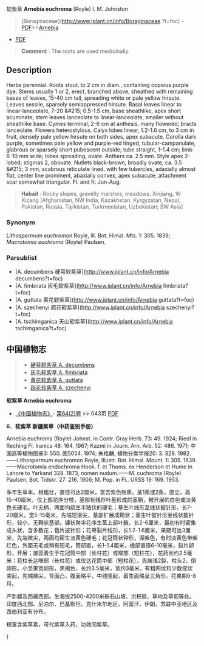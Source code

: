 软紫草 **Arnebia euchroma** (Royle) I. M. Johnston

> [Boraginaceae](http://www.iplant.cn/info/Boraginaceae ?t=foc) - [PDF](http://iplant.cn/foc/pdf/Boraginaceae.pdf)>>[Arnebia](http://www.iplant.cn/info/Arnebia?t=foc)

 - [PDF](http://www.iplant.cn/foc/pdf/Arnebia.pdf)

> **Comment** : 
> The roots are used medicinally.

## Description

Herbs perennial. Roots stout, to 2 cm in diam., containing copious purple dye. Stems usually 1 or 2, erect, branched above, sheathed with remaining bases of leaves, 15-40 cm tall, spreading white or pale yellow hirsute. Leaves sessile, sparsely semiappressed hirsute. Basal leaves linear to linear-lanceolate, 7-20 &amp;#215; 0.5-1.5 cm, base sheathlike, apex short acuminate; stem leaves lanceolate to linear-lanceolate, smaller without sheathlike base. Cymes terminal, 2-6 cm at anthesis, many flowered; bracts lanceolate. Flowers heterostylous. Calyx lobes linear, 1.2-1.6 cm, to 3 cm in fruit, densely pale yellow hirsute on both sides, apex subacute. Corolla dark purple, sometimes pale yellow and purple-red tinged, tubular-campanulate, glabrous or sparsely short pubescent outside; tube straight, 1-1.4 cm; limb 6-10 mm wide; lobes spreading, ovate. Anthers ca. 2.5 mm. Style apex 2-lobed; stigmas 2, obovate. Nutlets black-brown, broadly ovate, ca. 3.5 &amp;#215; 3 mm, scabrous reticulate lined, with few tubercles, adaxially almost flat, center line prominent, abaxially convex, apex subacute; attachment scar somewhat triangular. Fl. and fr. Jun-Aug.

> **Habait** : 
> Rocky slopes, gravelly marshes, meadows. Xinjiang, W Xizang [Afghanistan, NW India, Kazakhstan, Kyrgyzstan, Nepal, Pakistan, Russia, Tajikistan, Turkmenistan, Uzbekistan; SW Asia]

### Synonym
*Lithospermum euchromon* Royle, Ill. Bot. Himal. Mts. 1: 305. 1839; *Macrotomia euchroma* (Royle) Paulsen.

### Parsublist

* [A.  decumbens  硬萼软紫草](http://www.iplant.cn/info/Arnebia decumbens?t=foc)
* [A.  fimbriata  灰毛软紫草](http://www.iplant.cn/info/Arnebia fimbriata?t=foc)
* [A.  guttata  黄花软紫草](http://www.iplant.cn/info/Arnebia guttata?t=foc)
* [A.  szechenyi  疏花软紫草](http://www.iplant.cn/info/Arnebia szechenyi?t=foc)
* [A.  tschimganica  天山软紫草](http://www.iplant.cn/info/Arnebia tschimganica?t=foc)

## 中国植物志

> * [硬萼软紫草  A.  decumbens](Arnebia-decumbens-硬萼软紫草.md)
> * [灰毛软紫草  A.  fimbriata](Arnebia-fimbriata-灰毛软紫草.md)
> * [黄花软紫草  A.  guttata](Arnebia-guttata-黄花软紫草.md)
> * [疏花软紫草  A.  szechenyi](Arnebia-szechenyi-疏花软紫草.md)

**软紫草 Arnebia euchroma**

* [《中国植物志》](http://www.iplant.cn/frps)- [第64(2)卷](http://www.iplant.cn/frps/vol/64(2)) >> 043页 [PDF](http://www.iplant.cn/frps/pdf/64(2)/043a.pdf)

**6．软紫草 新疆紫草（中药鉴别手册）**

Arnebia euchroma (Royle) Johnst. in Contr. Gray Herb. 73: 49. 1924; Riedl in Reching Fl. Iranica 48: 164. 1967; Kazmi in Journ. Arn. Arb. 52: 486. 1971; 中国高等植物图鉴3: 550. 图5054. 1974; 朱格麟, 植物分类学报20: 3. 328. 1982.——Lithospermum euchromon Royle, Illustr. Bot. Himal. Mount. 1: 305. 1839.——Macrotomia endochroma Hook. f. et Thoms. ex Henderson et Hume in Lahore to Yarkand 328. 1873, nomen nudum.——M. cuchroma (Royle) Paulsen, Bot. Tidskr. 27: 216. 1906; M. Pop. in Fl.. URSS 19: 169. 1953.

多年生草本。根粗壮，直径可达2厘米，富含紫色物质。茎1条或2条，直立，高15-40厘米，仅上部花序分枝，基部有残存叶基形成的茎鞘，被开展的白色或淡黄色长硬毛。叶无柄，两面均疏生半贴伏的硬毛；基生叶线形至线状披针形，长7-20厘米，宽5-15毫米，先端短渐尖，基部扩展成鞘状；茎生叶披针形至线状披针形，较小，无鞘状基部。镰状聚伞花序生茎上部叶腋，长2-6厘米，最初有时密集成头状，含多数花；苞片披针形；花萼裂片线形，长1.2-1.6厘米，果期可达3厘米，先端微尖，两面均密生淡黄色硬毛；花冠筒状钟形，深紫色，有时淡黄色带紫红色，外面无毛或稍有短毛，筒部直，长1-1.4厘米，檐部直径6-10毫米，裂片卵形，开展；雄蕊着生于花冠筒中部（长柱花）或喉部（短柱花），花药长约2.5毫米；花柱长达喉部（长柱花）或仅达花筒中部（短柱花），先端浅2裂，柱头2，倒卵形。小坚果宽卵形，黑褐色，长约3.5毫米，宽约3毫米，有粗网纹和少数疣状突起，先端微尖，背面凸，腹面略平，中线隆起，着生面略呈三角形。花果期6-8月。

产新疆及西藏西部。生海拔2500-4200米砾石山坡、洪积扇、草地及草甸等处。印度西北部、尼泊尔、巴基斯坦、克什米尔地区、阿富汗、伊朗、苏联中亚地区及西伯利亚有分布。

根富含紫草素，可代紫草入药，功效同紫草。

}